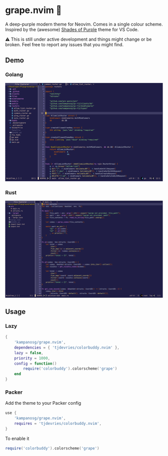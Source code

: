 # grape.nvim 🍇

A deep-purple modern theme for Neovim. Comes in a single colour scheme. Inspired by the (awesome) [Shades of Purple](https://github.com/ahmadawais/shades-of-purple-vscode) theme for VS Code.

:warning: This is still under active development and things might change or be broken. Feel free to report any issues that you might find.

## Demo
### Golang
![](./screenshots/go.png)

### Rust
![](./screenshots/rust.png)

## Usage

### Lazy

```lua
{
    'kampanosg/grape.nvim',
    dependencies = { 'tjdevries/colorbuddy.nvim' },
    lazy = false,
    priority = 1000,
    config = function()
        require('colorbuddy').colorscheme('grape')
    end
}
```

### Packer
Add the theme to your Packer config
```lua
use {
    'kampanosg/grape.nvim',
    requires = 'tjdevries/colorbuddy.nvim',
}
```

 To enable it
 ```lua
require('colorbuddy').colorscheme('grape')
```
